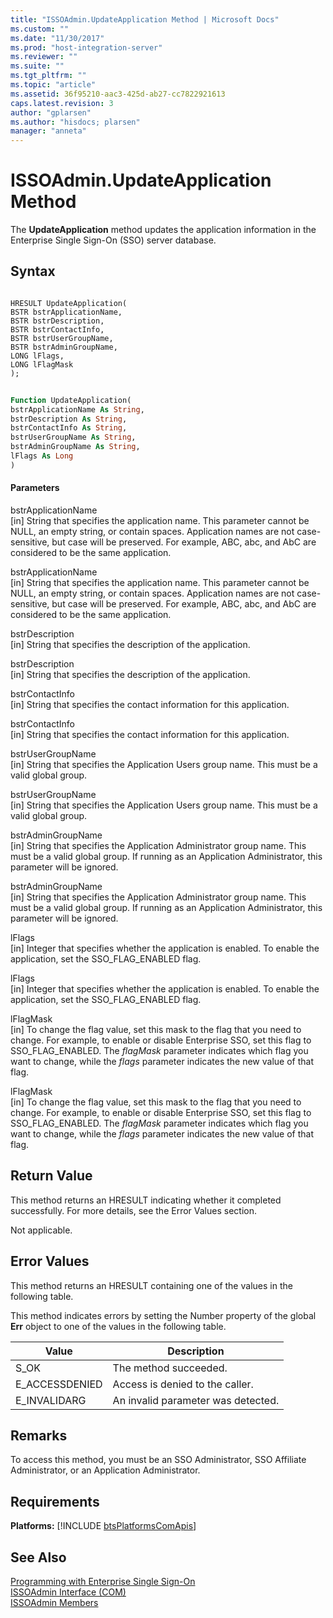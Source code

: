 ```yaml
---
title: "ISSOAdmin.UpdateApplication Method | Microsoft Docs"
ms.custom: ""
ms.date: "11/30/2017"
ms.prod: "host-integration-server"
ms.reviewer: ""
ms.suite: ""
ms.tgt_pltfrm: ""
ms.topic: "article"
ms.assetid: 36f95210-aac3-425d-ab27-cc7822921613
caps.latest.revision: 3
author: "gplarsen"
ms.author: "hisdocs; plarsen"
manager: "anneta"
---
```

# ISSOAdmin.UpdateApplication Method
The **UpdateApplication** method updates the application information in the Enterprise Single Sign-On (SSO) server database.  
  
## Syntax  
  
```cpp#  
  
HRESULT UpdateApplication(  
BSTR bstrApplicationName,  
BSTR bstrDescription,  
BSTR bstrContactInfo,  
BSTR bstrUserGroupName,  
BSTR bstrAdminGroupName,  
LONG lFlags,  
LONG lFlagMask  
);  
```  
  
```vb  
  
Function UpdateApplication(  
bstrApplicationName As String,  
bstrDescription As String,  
bstrContactInfo As String,  
bstrUserGroupName As String,  
bstrAdminGroupName As String,  
lFlags As Long  
)  
```  
  
#### Parameters  
 bstrApplicationName  
 [in]  String that specifies the application name. This parameter cannot be NULL, an empty string, or contain spaces. Application names are not case-sensitive, but case will be preserved. For example, ABC, abc, and AbC are considered to be the same application.  
  
 bstrApplicationName  
 [in]  String that specifies the application name. This parameter cannot be NULL, an empty string, or contain spaces. Application names are not case-sensitive, but case will be preserved. For example, ABC, abc, and AbC are considered to be the same application.  
  
 bstrDescription  
 [in]  String that specifies the description of the application.  
  
 bstrDescription  
 [in]  String that specifies the description of the application.  
  
 bstrContactInfo  
 [in]  String that specifies the contact information for this application.  
  
 bstrContactInfo  
 [in]  String that specifies the contact information for this application.  
  
 bstrUserGroupName  
 [in]  String that specifies the Application Users group name. This must be a valid global group.  
  
 bstrUserGroupName  
 [in]  String that specifies the Application Users group name. This must be a valid global group.  
  
 bstrAdminGroupName  
 [in]  String that specifies the Application Administrator group name. This must be a valid global group. If running as an Application Administrator, this parameter will be ignored.  
  
 bstrAdminGroupName  
 [in]  String that specifies the Application Administrator group name. This must be a valid global group. If running as an Application Administrator, this parameter will be ignored.  
  
 lFlags  
 [in]  Integer that specifies whether the application is enabled. To enable the application, set the SSO_FLAG_ENABLED flag.  
  
 lFlags  
 [in]  Integer that specifies whether the application is enabled. To enable the application, set the SSO_FLAG_ENABLED flag.  
  
 lFlagMask  
 [in]  To change the flag value, set this mask to the flag that you need to change. For example, to enable or disable Enterprise SSO, set this flag to SSO_FLAG_ENABLED. The *flagMask* parameter indicates which flag you want to change, while the *flags* parameter indicates the new value of that flag.  
  
 lFlagMask  
 [in]  To change the flag value, set this mask to the flag that you need to change. For example, to enable or disable Enterprise SSO, set this flag to SSO_FLAG_ENABLED. The *flagMask* parameter indicates which flag you want to change, while the *flags* parameter indicates the new value of that flag.  
  
## Return Value  
 This method returns an HRESULT indicating whether it completed successfully. For more details, see the Error Values section.  
  
 Not applicable.  
  
## Error Values  
 This method returns an HRESULT containing one of the values in the following table.  
  
 This method indicates errors by setting the Number property of the global **Err** object to one of the values in the following table.  
  
|Value|Description|  
|-----------|-----------------|  
|S_OK|The method succeeded.|  
|E_ACCESSDENIED|Access is denied to the caller.|  
|E_INVALIDARG|An invalid parameter was detected.|  
  
## Remarks  
 To access this method, you must be an SSO Administrator, SSO Affiliate Administrator, or an Application Administrator.  
  
## Requirements  
 <strong>Platforms:</strong>  [!INCLUDE [btsPlatformsComApis](../includes/btsplatformscomapis-md.md)]  
  
## See Also  
 [Programming with Enterprise Single Sign-On](../esso/programming-with-enterprise-single-sign-on.md)   
 [ISSOAdmin Interface (COM)](../esso/issoadmin-interface-com.md)   
 [ISSOAdmin Members](../esso/issoadmin-members.md)